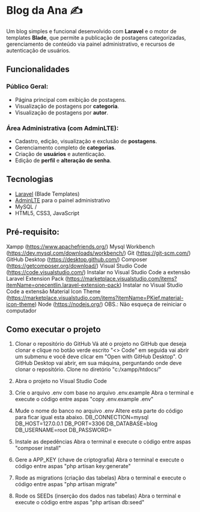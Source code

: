 # Blog da Ana ✍

Um blog simples e funcional desenvolvido com **Laravel** e o motor de templates **Blade**, que permite a publicação de postagens categorizadas, gerenciamento de conteúdo via painel administrativo, e recursos de autenticação de usuários.

## Funcionalidades

### Público Geral:
- Página principal com exibição de postagens.
- Visualização de postagens por **categoria**.
- Visualização de postagens por **autor**.

### Área Administrativa (com AdminLTE):
- Cadastro, edição, visualização e exclusão de **postagens**.
- Gerenciamento completo de **categorias**.
- Criação de **usuários** e autenticação.
- Edição de **perfil** e **alteração de senha**.

## Tecnologias

- [Laravel](https://laravel.com/) (Blade Templates)
- [AdminLTE](https://adminlte.io/) para o painel administrativo
- MySQL / 
- HTML5, CSS3, JavaScript

##  Pré-requisito:
Xampp (https://www.apachefriends.org/)
Mysql Workbench (https://dev.mysql.com/downloads/workbench/)
Git (https://git-scm.com/)
GitHub Desktop (https://desktop.github.com/)
Composer (https://getcomposer.org/download/)
Visual Studio Code (https://code.visualstudio.com/)
Instalar no Visual Studio Code a extensão Laravel Extension Pack (https://marketplace.visualstudio.com/items?itemName=onecentlin.laravel-extension-pack)
Instalar no Visual Studio Code a extensão Material Icon Theme (https://marketplace.visualstudio.com/items?itemName=PKief.material-icon-theme)
Node (https://nodejs.org/) OBS.: Não esqueça de reiniciar o computador

## Como executar o projeto

1) Clonar o repositório do GitHub
Vá até o projeto no GitHub que deseja clonar e clique no botão verde escrito "<> Code" em seguida vai abrir um submenu e você deve clicar em "Open with GitHub Desktop". O GitHub Desktop vai abrir, em sua máquina, perguntando onde deve clonar o repositório. Clone no diretório "c:/xampp/htdocs/"

2) Abra o projeto no Visual Studio Code
   
4) Crie o arquivo .env com base no arquivo .env.example
Abra o terminal e execute o código entre aspas "copy .env.example .env"

5) Mude o nome do banco no arquivo .env
Altere esta parte do código para ficar igual esta abaixo.
DB_CONNECTION=mysql
DB_HOST=127.0.0.1
DB_PORT=3306
DB_DATABASE=blog
DB_USERNAME=root
DB_PASSWORD=

5) Instale as depedências
Abra o terminal e execute o código entre aspas "composer install"

6) Gere a APP_KEY (chave de criptografia)
Abra o terminal e execute o código entre aspas "php artisan key:generate"

7) Rode as migrations (criação das tabelas)
Abra o terminal e execute o código entre aspas "php artisan migrate"

8) Rode os SEEDs (inserção dos dados nas tabelas)
Abra o terminal e execute o código entre aspas "php artisan db:seed"
